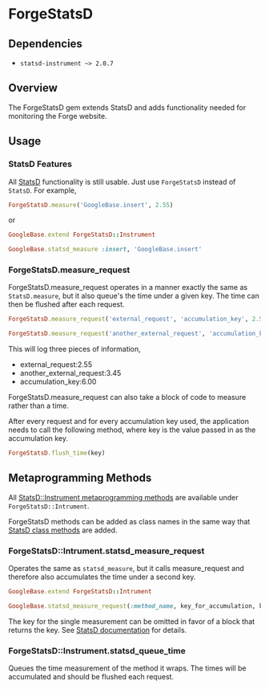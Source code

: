 # ForgeStatsD

## Dependencies

* `statsd-instrument ~> 2.0.7`

## Overview

The ForgeStatsD gem extends StatsD and adds functionality needed for monitoring the Forge website.

## Usage

### StatsD Features

All [StatsD](https://github.com/Shopify/statsd-instrument) functionality is still usable. Just use `ForgeStatsD` instead of `StatsD`.
For example,

```ruby
ForgeStatsD.measure('GoogleBase.insert', 2.55)
```

or

```ruby
GoogleBase.extend ForgeStatsD::Instrument

GoogleBase.statsd_measure :insert, 'GoogleBase.insert'
```

### ForgeStatsD.measure_request

ForgeStatsD.measure_request operates in a manner exactly the same as `StatsD.measure`, but it also queue's the time under a given key.
The time can then be flushed after each request.

```ruby
ForgeStatsD.measure_request('external_request', 'accumulation_key', 2.55)

ForgeStatsD.measure_request('another_external_request', 'accumulation_key', 3.45)
```

This will log three pieces of information,

* external_request:2.55
* another_external_request:3.45
* accumulation_key:6.00

ForgeStatsD.measure_request can also take a block of code to measure rather than a time.

After every request and for every accumulation key used, the application needs to call the following method, where key is the value passed in as the accumulation key.

```ruby
ForgeStatsD.flush_time(key)
```

## Metaprogramming Methods

All [StatsD::Instrument metaprogramming methods](https://github.com/Shopify/statsd-instrument#metaprogramming-methods) are available under `ForgeStatsD::Intrument`.

ForgeStatsD methods can be added as class names in the same way that [StatsD class methods](https://github.com/Shopify/statsd-instrument#instrumenting-class-methods) are added.
### ForgeStatsD::Intrument.statsd_measure_request

Operates the same as `statsd_measure`, but it calls measure_request and therefore also accumulates the time under a second key.

```ruby
GoogleBase.extend ForgeStatsD::Intrument

GoogleBase.statsd_measure_request(:method_name, key_for_accumulation, key_for_this_measurement)
```

The key for the single measurement can be omitted in favor of a block that returns the key. See [StatsD documentation](https://github.com/Shopify/statsd-instrument#dynamic-metric-names) for details.

### ForgeStatsD::Instrument.statsd_queue_time

Queues the time measurement of the method it wraps. The times will be accumulated and should be flushed each request.

